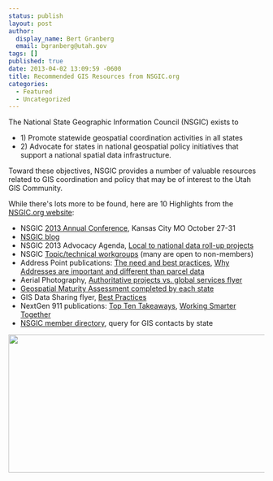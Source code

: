 ```yaml
---
status: publish
layout: post
author:
  display_name: Bert Granberg
  email: bgranberg@utah.gov
tags: []
published: true
date: 2013-04-02 13:09:59 -0600
title: Recommended GIS Resources from NSGIC.org
categories:
  - Featured
  - Uncategorized
---
```

<p>The National State Geographic Information Council (NSGIC) exists to </p>
<ul>
<li>1) Promote statewide geospatial coordination activities in all states </li>
<li>2) Advocate for states in national geospatial policy initiatives that support a national spatial data infrastructure. </li>
</ul>
<p>Toward these objectives, NSGIC provides a number of valuable resources related to GIS coordination and policy that may be of interest to the Utah GIS Community.</p>
<p>While there's lots more to be found, here are 10 Highlights from the <a href="http://nsgic.org">NSGIC.org website</a>:</p>
<ul>
<li>NSGIC <a href="http://www.nsgic.org/upcoming-conferences">2013 Annual Conference</a>, Kansas City MO October 27-31	</li>
<li><a href="http://www.nsgic.org/blog/">NSGIC blog</a></li>
<li>NSGIC 2013 Advocacy Agenda, <a href="http://www.nsgic.org/public_resources/NSGIC_Advocacy_Agenda_101712.pdf">Local to national data roll-up projects</a></li>
<li>NSGIC <a href="http://www.nsgic.org/work-groups">Topic/technical workgroups</a> (many are open to non-members)</li>
<li>Address Point publications: <a href="http://www.nsgic.org/public_resources/Addresses_FTN_032210.pdf">The need and best practices</a>, <a href="http://nsgic.org/public_resources/Address_Points_FTN_Brochure_050311_Final.pdf">Why Addresses are important and different than parcel data</a></li>
<li>Aerial Photography, <a href="http://www.nsgic.org/public_resources/NSGIC_Justifying_Cost_of_Imagery_102612_Final.pdf">Authoritative projects vs. global services flyer</a></li>
<li><a href="http://www.nsgic.org/geospatial-maturity-assessment">Geospatial Maturity Assessment completed by each state</a></li>
<li>GIS Data Sharing flyer, <a href="http://www.nsgic.org/public_resources/NSGIC_Data_Sharing_Guidelines_120211_Final.pdf">Best Practices</a></li>
<li>NextGen 911 publications: <a href="http://nsgic.org/public_resources/NG_9-1-1_Top_Ten_State_Coordinator_081811_Final.pdf">Top Ten Takeaways</a>, <a href="http://nsgic.org/public_resources/Working_Smarter_Together_NENA_NAPSG_NSGIC_081211_FINAL.pdf">Working Smarter Together</a></li>
<li><a href="https://netforum.avectra.com/eweb/DynamicPage.aspx?Site=NSGIC&WebCode=IndSearch">NSGIC member directory</a>, query for GIS contacts by state</li>
</ul>
<p><img alt="" src="http://www.nsgic.org/public_resources/Large_Logo_1321304002.jpg" class="aligncenter" width="697" height="272" /></p>
